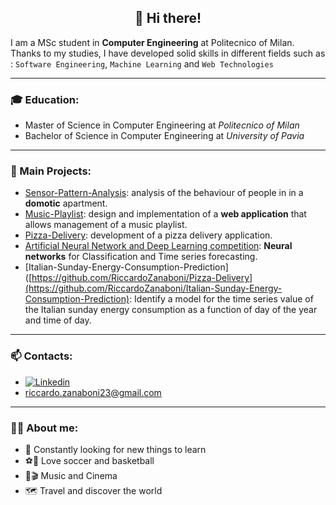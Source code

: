 <h2 align="center" style="font-weight:bold"> <b> 👋 Hi there! </h2> </b>
  
I am a MSc student in **Computer Engineering** at Politecnico of Milan.  
Thanks to my studies, I have developed solid skills in different fields such as : `Software Engineering`, `Machine Learning` and `Web Technologies`

---
### 🎓 Education:
* Master of Science in Computer Engineering at *Politecnico of Milan*
* Bachelor of Science in Computer Engineering at *University of Pavia*
---
### 📌 Main Projects:
* [Sensor-Pattern-Analysis](https://github.com/RiccardoZanaboni/sensor-pattern-analysis): analysis of the behaviour of people in in a **domotic** apartment.
* [Music-Playlist](https://github.com/RiccardoZanaboni/MusicPlaylist): design and implementation of a **web application** that allows management of a music playlist.
* [Pizza-Delivery](https://github.com/RiccardoZanaboni/Pizza-Delivery): development of a pizza delivery application.
* [Artificial Neural Network and Deep Learning competition](https://github.com/RiccardoZanaboni/Artificial-Neural-Networks-competition): **Neural networks** for Classification and Time series forecasting.
* [Italian-Sunday-Energy-Consumption-Prediction]([https://github.com/RiccardoZanaboni/Pizza-Delivery](https://github.com/RiccardoZanaboni/Italian-Sunday-Energy-Consumption-Prediction): Identify a model for the time series value of the Italian sunday energy consumption as a function of day of the year and time of day.
  
---
### 📫 Contacts:
* [![Linkedin](https://camo.githubusercontent.com/6dc9828248fb64760c234f5b24c275a4912e9bb546c281d0c8e67cecb3381669/68747470733a2f2f696d672e736869656c64732e696f2f62616467652f2d4c696e6b6564496e2d626c75653f7374796c653d666c6174266c6f676f3d4c696e6b6564696e266c6f676f436f6c6f723d7768697465)](https://www.linkedin.com/in/riccardo-zanaboni-23g97/)
* riccardo.zanaboni23@gmail.com
---
### 👦🏻 About me:
* 🧠 Constantly looking for new things to learn
* ⚽🏀 Love soccer and basketball
* 🎵🎬 Music and Cinema
* 🗺 Travel and discover the world
